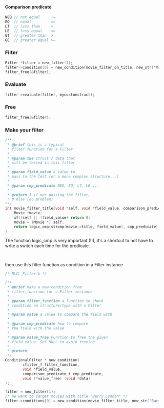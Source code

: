 
#### Comparison predicate 
```c
NEQ // not equal     !=
EQ  // equal         == 
LT  // less than     <
LE  // less equal    <=
GT  // greater than  >
GE  // greater equal >=
```

### Filter

```c
Filter *filter = new_filter(1);
filter->condition[0] = new_condition(movie_filter_on_title, new_str("Matrix"), EQ, str_free);
filter_free(&filter);
```

### Evaluate
```c
filter->evaluate(filter, mycustomstruct);
```

### Free
```c
filter_free(&filter);
```

### Make your filter
```c
/**
 * @brief this is a typical 
 * filter function for a Filter
 * 
 * @param the struct / data that 
 * will be tested in this filter
 * 
 * @param field_value a value to 
 * pass to the test (or a more complex structure...)
 * 
 * @param cmp_predicate NEQ, EQ, LT, LE,...
 * 
 * @return 1 if not passing the filter, 
 * 0 else (no problem)
**/
int movie_filter_title(void *self, void *field_value, comparison_predicate_t cmp_predicate){
    Movie *movie;
    if(!self || !field_value) return 0;
    movie = (Movie *) self;
    return logic_cmp(strcmp(movie->title, field_value), cmp_predicate);
}
```
The function logic_cmp is very important (!!), it's a shortcut to not have to write a switch each time for the predicate.


<br>


then use this filter function as condition in a Filter instance

```c
/* MLCL_Filter.h */

/**
 * @brief make a new condition from 
 * filter_function for a Filter instance
 * 
 * @param filter_function a function to check 
 * condition on structure/type with a Filter
 * 
 * @param value a value to compare the field with
 * 
 * @param cmp_predicate how to compare 
 * the field with the value
 *
 * @param value_free Function to free the given 
 * field_value. Set NULL to avoid freeing
 * 
 * @return
 */
ConditionalFilter * new_condition(
        cfilter_f filter_function,
        void *field_value,
        comparison_predicate_t cmp_predicate,
        void (*value_free) (void *data)
);
```

```c
filter = new_filter(1);
/* We want to target movies with title "Barry Lyndon" */
filter->conditions[0] = new_condition(movie_filter_title, new_str("Barry Lyndon"), EQ, int_free);
```